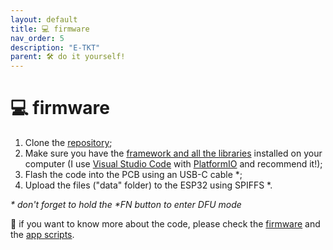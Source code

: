 ```yaml
---
layout: default
title: 💻 firmware
nav_order: 5
description: "E-TKT"
parent: 🛠️ do it yourself!
---
```


# 💻 **firmware**

1. Clone the [repository](https://github.com/andreisperid/E-TKT);
2. Make sure you have the [framework and all the libraries](https://andreisperid.github.io/E-TKT/credits/libraries.html) installed on your computer (I use [Visual Studio Code](https://code.visualstudio.com/) with [PlatformIO](https://platformio.org/) and recommend it!);
3. Flash the code into the PCB using an USB-C cable \*;
4. Upload the files ("data" folder) to the ESP32 using SPIFFS \*.

*\* don't forget to hold the \*FN button to enter DFU mode*

👀 if you want to know more about the code, please check the [firmware](https://github.com/andreisperid/E-TKT/blob/main/src/LabelMaker.cpp) and the [app scripts](https://github.com/andreisperid/E-TKT/blob/main/data/script.js).
